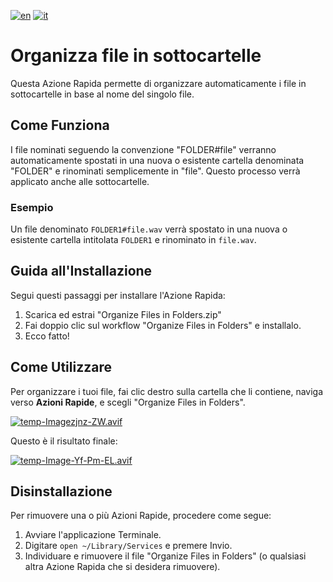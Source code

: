 [![en](https://img.shields.io/badge/lang-en-red.svg)](https://github.com/AntonioCuccarese/organize-files-in-folders/blob/main/README.md)
[![it](https://img.shields.io/badge/lang-it-green.svg)](https://github.com/AntonioCuccarese/organize-files-in-folders/blob/main/README.it.md)

# Organizza file in sottocartelle

Questa Azione Rapida permette di organizzare automaticamente i file in sottocartelle in base al nome del singolo file. 

## Come Funziona

I file nominati seguendo la convenzione "FOLDER#file" verranno automaticamente spostati in una nuova o esistente cartella denominata "FOLDER" e rinominati semplicemente in "file". Questo processo verrà applicato anche alle sottocartelle.

### Esempio

Un file denominato `FOLDER1#file.wav` verrà spostato in una nuova o esistente cartella intitolata `FOLDER1` e rinominato in `file.wav`.

## Guida all'Installazione

Segui questi passaggi per installare l'Azione Rapida:

1. Scarica ed estrai "Organize Files in Folders.zip"
2. Fai doppio clic sul workflow "Organize Files in Folders" e installalo.
3. Ecco fatto!

## Come Utilizzare

Per organizzare i tuoi file, fai clic destro sulla cartella che li contiene, naviga verso **Azioni Rapide**, e scegli "Organize Files in Folders".

[![temp-Imagezjnz-ZW.avif](https://i.postimg.cc/cCW0wZZP/temp-Imagezjnz-ZW.avif)](https://postimg.cc/WF5BcBd7)

Questo è il risultato finale:

[![temp-Image-Yf-Pm-EL.avif](https://i.postimg.cc/TPZR2gsd/temp-Image-Yf-Pm-EL.avif)](https://postimg.cc/B8BWMLsk)

## Disinstallazione

Per rimuovere una o più Azioni Rapide, procedere come segue:

1. Avviare l'applicazione Terminale.
2. Digitare ```open ~/Library/Services``` e premere Invio.
3. Individuare e rimuovere il file "Organize Files in Folders" (o qualsiasi altra Azione Rapida che si desidera rimuovere).
